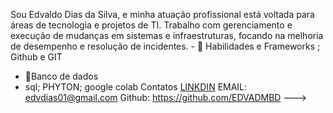 Sou Edvaldo Dias da Silva, e minha atuação profissional está voltada para áreas de tecnologia e projetos de TI. Trabalho com gerenciamento e execução de mudanças em sistemas e infraestruturas, focando na melhoria de desempenho e resolução de incidentes. - 👋 
  Habilidades e  Frameworks
 ; Github e GIT
- 🌱Banco de dados
- sql; PHYTON; google colab
 Contatos
  [LINKDIN](https://www.linkedin.com/in/edvaldo-dias-da-silva-5b763423/)
   EMAIL: edvdias01@gmail.com
  Github: https://github.com/EDVADMBD
--->
